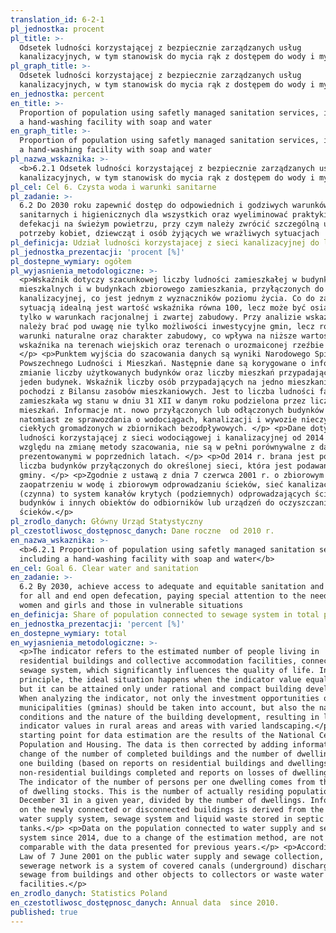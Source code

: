 ```yaml
---
translation_id: 6-2-1
pl_jednostka: procent
pl_title: >-
  Odsetek ludności korzystającej z bezpiecznie zarządzanych usług
  kanalizacyjnych, w tym stanowisk do mycia rąk z dostępem do wody i mydła
pl_graph_title: >-
  Odsetek ludności korzystającej z bezpiecznie zarządzanych usług
  kanalizacyjnych, w tym stanowisk do mycia rąk z dostępem do wody i mydła
en_jednostka: percent
en_title: >-
  Proportion of population using safetly managed sanitation services, including
  a hand-washing facility with soap and water
en_graph_title: >-
  Proportion of population using safetly managed sanitation services, including
  a hand-washing facility with soap and water
pl_nazwa_wskaznika: >-
  <b>6.2.1 Odsetek ludności korzystającej z bezpiecznie zarządzanych usług
  kanalizacyjnych, w tym stanowisk do mycia rąk z dostępem do wody i mydła</b>
pl_cel: Cel 6. Czysta woda i warunki sanitarne
pl_zadanie: >-
  6.2 Do 2030 roku zapewnić dostęp do odpowiednich i godziwych warunków
  sanitarnych i higienicznych dla wszystkich oraz wyeliminować praktyki
  defekacji na świeżym powietrzu, przy czym należy zwrócić szczególną uwagę na
  potrzeby kobiet, dziewcząt i osób żyjących we wrażliwych sytuacjach
pl_definicja: Udział ludności korzystajacej z sieci kanalizacyjnej do ludności ogółem.
pl_jednostka_prezentacji: 'procent [%]'
pl_dostepne_wymiary: ogółem
pl_wyjasnienia_metodologiczne: >-
  <p>Wskaźnik dotyczy szacunkowej liczby ludności zamieszkałej w budynkach
  mieszkalnych i w budynkach zbiorowego zamieszkania, przyłączonych do sieci
  kanalizacyjnej, co jest jednym z wyznaczników poziomu życia. Co do zasady,
  sytuacją idealną jest wartość wskaźnika równa 100, lecz może być osiagnięta
  tylko w warunkach racjonalnej i zwartej zabudowy. Przy analizie wskaźnika
  należy brać pod uwagę nie tylko możliwości inwestycyjne gmin, lecz również
  warunki naturalne oraz charakter zabudowy, co wpływa na niższe wartości
  wskaźnika na terenach wiejskich oraz terenach o urozmaiconej rzeźbie terenu.
  </p> <p>Punktem wyjścia do szacowania danych są wyniki Narodowego Spisu
  Powszechnego Ludności i Mieszkań. Następnie dane są korygowane o informacje o
  zmianie liczby użytkowanych budynków oraz liczby mieszkań przypadających na
  jeden budynek. Wskaźnik liczby osób przypadających na jedno mieszkanie
  pochodzi z Bilansu zasobów mieszkaniowych. Jest to liczba ludności faktycznie
  zamieszkała wg stanu w dniu 31 XII w danym roku podzielona przez liczbę
  mieszkań. Informacje nt. nowo przyłączonych lub odłączonych budynków pochodzą
  natomiast ze sprawozdania o wodociągach, kanalizacji i wywozie nieczystości
  ciekłych gromadzonych w zbiornikach bezodpływowych. </p> <p>Dane dotyczące
  ludności korzystającej z sieci wodociągowej i kanalizacyjnej od 2014 r., ze
  względu na zmianę metody szacowania, nie są w pełni porównywalne z danymi
  prezentowanymi w poprzednich latach. </p> <p>Od 2014 r. brana jest pod uwagę
  liczba budynków przyłączonych do określonej sieci, która jest podawana przez
  gminy. </p> <p>Zgodnie z ustawą z dnia 7 czerwca 2001 r. o zbiorowym
  zaopatrzeniu w wodę i zbiorowym odprowadzaniu ścieków, sieć kanalizacyjna
  (czynna) to system kanałów krytych (podziemnych) odprowadzających ścieki z
  budynków i innych obiektów do odbiorników lub urządzeń do oczyszczania
  ścieków.</p>
pl_zrodlo_danych: Główny Urząd Statystyczny
pl_czestotliwosc_dostępnosc_danych: Dane roczne  od 2010 r.
en_nazwa_wskaznika: >-
  <b>6.2.1 Proportion of population using safetly managed sanitation services,
  including a hand-washing facility with soap and water</b>
en_cel: Goal 6. Clear water and sanitation
en_zadanie: >-
  6.2 By 2030, achieve access to adequate and equitable sanitation and hygiene
  for all and end open defecation, paying special attention to the needs of
  women and girls and those in vulnerable situations
en_definicja: Share of population connected to sewage system in total population.
en_jednostka_prezentacji: 'percent [%]'
en_dostepne_wymiary: total
en_wyjasnienia_metodologiczne: >-
  <p>The indicator refers to the estimated number of people living in
  residential buildings and collective accommodation facilities, connected to
  sewage system, which significantly influences the quality of life. In
  principle, the ideal situation happens when the indicator value equals 100,
  but it can be attained only under rational and compact building development.
  When analyzing the indicator, not only the investment opportunities of
  municipalities (gminas) should be taken into account, but also the natural
  conditions and the nature of the building development, resulting in lower
  indicator values in rural areas and areas with varied landscaping.</p> <p>The
  starting point for data estimation are the results of the National Census of
  Population and Housing. The data is then corrected by adding information on
  change of the number of completed buildings and the number of dwellings per
  one building (based on reports on residential buildings and dwellings in
  non-residential buildings completed and reports on losses of dwelling stock).
  The indicator of the number of persons per one dwelling comes from the balance
  of dwelling stocks. This is the number of actually residing population, as of
  December 31 in a given year, divided by the number of dwellings. Information
  on the newly connected or disconnected buildings is derived from the report on
  water supply system, sewage system and liquid waste stored in septic
  tanks.</p> <p>Data on the population connected to water supply and sewage
  system since 2014, due to a change of the estimation method, are not fully
  comparable with the data presented for previous years.</p> <p>According to the
  Law of 7 June 2001 on the public water supply and sewage collection, an active
  sewerage network is a system of covered canals (underground) discharging
  sewage from buildings and other objects to collectors or waste water treatment
  facilities.</p>
en_zrodlo_danych: Statistics Poland
en_czestotliwosc_dostępnosc_danych: Annual data  since 2010.
published: true
---
```

